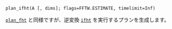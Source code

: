 ```
plan_ifht(A [, dims]; flags=FFTW.ESTIMATE, timelimit=Inf)
```

[`plan_fht`](@ref) と同様ですが、逆変換 [`ifht`](@ref) を実行するプランを生成します。

